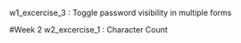 w1_excercise_3 : Toggle password visibility in multiple forms

#Week 2 
w2_excercise_1  : Character Count